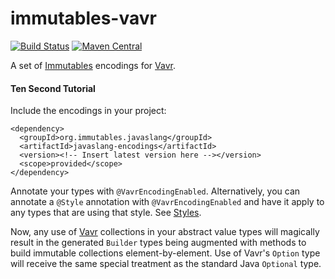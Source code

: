 immutables-vavr
===

[![Build Status](https://travis-ci.org/alexmera/immutables-vavr.svg)](https://travis-ci.org/alexmera/immutables-vavr)
[![Maven Central](https://maven-badges.herokuapp.com/maven-central/org.immutables.javaslang/javaslang/badge.png)](https://maven-badges.herokuapp.com/maven-central/org.immutables.javaslang/javaslang)

A set of [Immutables](http://immutables.org) encodings for [Vavr](http://www.vavr.io).

#### Ten Second Tutorial

Include the encodings in your project:

```
<dependency>
  <groupId>org.immutables.javaslang</groupId>
  <artifactId>javaslang-encodings</artifactId>
  <version><!-- Insert latest version here --></version>
  <scope>provided</scope>
</dependency>
```

Annotate your types with `@VavrEncodingEnabled`. Alternatively,
you can annotate a `@Style` annotation with `@VavrEncodingEnabled`
and have it apply to any types that are using that style. See
[Styles](http://immutables.github.io/style.html).

Now, any use of [Vavr](http://www.vavr.io) collections in your
abstract value types will magically result in the generated `Builder`
types being augmented with methods to build immutable collections
element-by-element. Use of Vavr's `Option` type will receive
the same special treatment as the standard Java `Optional` type.

